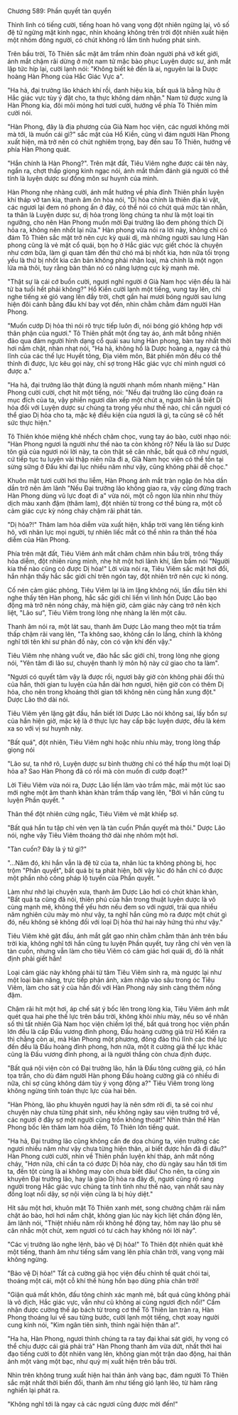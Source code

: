 




Chương 589: Phần quyết tàn quyển


Thình lình có tiếng cười, tiếng hoan hô vang vọng đột nhiên ngừng lại, vô số đệ tử ngửng mặt kinh ngạc, nhìn khoảng không trên trời đột nhiên xuất hiện một nhóm đông người, có chút không rõ lắm tình huống phát sinh.

Trên bầu trời, Tô Thiên sắc mặt âm trầm nhìn đoàn người phá vỡ kết giới, ánh mắt chậm rãi dừng ở một nam tử mặc bào phục Luyện dược sư, ánh mắt lập tức híp lại, cười lạnh nói: "Không biết kẻ đến là ai, nguyên lai là Dược hoàng Hàn Phong của Hắc Giác Vực a".

"Ha hả, đại trưởng lão khách khí rồi, danh hiệu kia, bất quá là bằng hữu ở Hắc giác vực tùy ý đặt cho, ta thực không dám nhận." Nam tử được xưng là Hàn Phong kia, đôi môi mỏng hơi tươi cười, hướng về phía Tô Thiên mỉm cười nói.

"Hàn Phong, đây là địa phương của Già Nam học viện, các ngươi không mời mà tới, là muốn cái gì?" sắc mặt của Hổ Kiền, cũng vì đám người Hàn Phong xuất hiện, mà trở nên có chút nghiêm trọng, bay đến sau Tô Thiên, hướng về phía Hàn Phong quát.

"Hắn chính là Hàn Phong?". Trên mặt đất, Tiêu Viêm nghe được cái tên này, ngẩn ra, chợt thấp giọng kinh ngạc nói, ánh mắt thầm đánh giá người có thể tính là luyện dược sư đồng môn sư huynh của mình.

Hàn Phong nhẹ nhàng cười, ánh mắt hướng về phía đỉnh Thiên phần luyện khí tháp vỡ tan kia, thanh âm ôn hòa nói, "Dị hỏa chính là thiên địa kì vật, các ngươi lại đem nó phong ấn ở đây, có thể nói có chút quá mức tàn nhẫn, ta thân là Luyện dược sư, dị hỏa trong lòng chúng ta như là một loại tín ngưỡng, cho nên Hàn Phong muốn mời Đại trưởng lão đem phóng thích Dị hỏa ra, không nên nhốt lại nữa." Hàn phong vừa nói ra lời này, không chỉ có đám Tô Thiên sắc mặt trở nên cực kỳ quái dị, mà những người sau lưng Hàn phong cũng là vẻ mặt cổ quái, bọn họ ở Hắc giác vực giết chóc là chuyện như cơm bữa, làm gì quan tâm đến thứ chó má bị nhốt kia, hơn nữa tối trọng yếu là thứ bị nhốt kia căn bản không phải nhân loại, mà chính là một ngọn lửa mà thôi, tuy rằng bản thân nó có năng lượng cực kỳ mạnh mẽ.

"Thật sự là cái cớ buồn cười, ngươi nghĩ người ở Già Nam học viện đều là hài tử ba tuổi hết phải không?" Hổ Kiền cười lạnh một tiếng, vung tay lên, chỉ nghe tiếng xé gió vang lên đầy trời, chợt gần hai mươi bóng người sau lưng hiện đôi cánh bằng đấu khí bay vọt đến, nhìn chằm chằm đám người Hàn Phong.

"Muốn cướp Dị hỏa thì nói rõ trực tiếp luôn đi, nói bóng gió không hợp với thân phận của ngươi." Tô Thiên phất một ống tay áo, ánh mắt bỗng nhiên đảo qua đám người hình dạng cổ quái sau lưng Hàn phong, bàn tay nhất thời hơi nắm chặt, nhàn nhạt nói, "Ha hả, không hổ là Dược hoàng a, ngay cả thủ lĩnh của các thế lực Huyết tông, Địa viêm môn, Bát phiến môn đều có thể thỉnh đi được, lực kêu gọi này, chỉ sợ trong Hắc giác vực chỉ mình ngươi có được a."

"Ha hả, đại trưởng lão thật đúng là người nhanh mồm nhanh miệng." Hàn Phong cười cười, chợt hít một tiếng, nói: "Nếu đại trưởng lão cũng đoán ra mục đích của ta, vậy phiền ngươi dàn xếp một chút a, ngươi hẳn là biết Dị hỏa đối với Luyện dược sư chúng ta trọng yếu như thế nào, chỉ cần ngươi có thể giao Dị hỏa cho ta, mặc kệ điều kiện của ngươi là gì, ta cũng sẽ cố hết sức thực hiện."

Tô Thiên khóe miệng khẽ nhếch châm chọc, vung tay áo bào, cười nhạo nói: "Hàn Phong ngươi là người như thế nào ta còn không rõ? Nếu là lão sư Dược tôn giả của ngươi nói lời này, ta còn thật sẽ cân nhắc, bất quá cỡ như ngươi, cứ tiếp tục tu luyện vài thập niên nữa đi a, Già Nam học viện có thể tồn tại sừng sững ở Đấu khí đại lục nhiều năm như vậy, cũng không phải dễ chọc."

Khuôn mặt tươi cười hơi thu liễm, Hàn Phong ánh mắt tràn ngập ôn hòa dần dần trở nên âm lãnh "Nếu Đại trưởng lão không giao ra, vậy cũng đừng trach Hàn Phong dùng vũ lực đoạt đi a" vừa nói, một cỗ ngọn lửa nhìn như thủy dịch màu xanh đậm (thâm lam), đột nhiên từ trong cơ thể bùng ra, một cỗ cảm giác cực kỳ nóng cháy chậm rãi phát tán.

"Dị hỏa?!" Thâm lam hỏa diễm vừa xuất hiện, khắp trời vang lên tiếng kinh hô, với nhãn lực mọi người, tự nhiên liếc mắt có thể nhìn ra thân thế hỏa diễm của Hàn Phong.

Phía trên mặt đất, Tiêu Viêm ánh mắt chăm chăm nhìn bầu trời, trông thấy hỏa diễm, đột nhiên rùng mình, nhẹ hít một hơi lãnh khí, lẩm bẩm nói "Người kia thế nào cũng có được Dị hỏa!" Lời vừa nói ra, Tiêu Viêm sắc mặt hơi đổi, hắn nhận thấy hắc sắc giới chỉ trên ngón tay, đột nhiên trở nên cực kì nóng.

Cố nén cảm giác phỏng, Tiêu Viêm lại là im lặng không nói, lần đầu tiên khi nghe thấy tên Hàn phong, hắc sắc giới chỉ liền vì linh hồn Dược Lão bạo động mà trở nên nóng cháy, mà hiện giờ, cảm giác này càng trở nên kịch liệt, "Lão sư", Tiêu Viêm trong lòng nhẹ nhàng la lên một câu.

Thanh âm nói ra, một lát sau, thanh âm Dược Lão mang theo một tia trầm thấp chậm rãi vang lên, "Ta không sao, không cần lo lắng, chính là không nghĩ tới tên khi sư phản đồ này, còn có vận khí đến vậy."

Tiêu Viêm nhẹ nhàng vuốt ve, đảo hắc sắc giới chỉ, trong lòng nhẹ giọng nói, "Yên tâm đi lão sư, chuyện thanh lý môn hộ này cứ giao cho ta làm".

"Ngươi có quyết tâm vậy là được rồi, ngươi bây giờ còn không phải đối thủ của hắn, thời gian tu luyện của hắn dài hơn ngươi, hiện giờ còn có thêm Dị hỏa, cho nên trong khoảng thời gian tới không nên cùng hắn xung đột." Dược Lão thở dài nói.

Tiêu Viêm yên lặng gật đầu, hắn biết lời Dược Lão nói không sai, lấy bổn sự của hắn hiện giờ, mặc kệ là ở thực lực hay cấp bậc luyện dược, đều là kém xa so với vị sư huynh này.

"Bất quá", đột nhiên, Tiêu Viêm nghi hoặc nhíu nhíu mày, trong lòng thấp giọng nói

"Lão sư, ta nhớ rõ, Luyện dược sư bình thường chỉ có thể hấp thu một loại Dị hỏa a? Sao Hàn Phong đã có rồi mà còn muốn đi cướp đoạt?"

Lời Tiêu Viêm vừa nói ra, Dược Lão liền lâm vào trầm mặc, mãi một lúc sao mới nghe một âm thanh khàn khàn trầm thấp vang lên, "Bởi vì hắn cũng tu luyện Phần quyết. "

Thân thể đột nhiên cứng ngắc, Tiêu Viêm vẻ mặt khiếp sợ.

"Bất quá hắn tu tập chỉ vẻn vẹn là tàn cuốn Phần quyết mà thôi." Dược Lão nói, nghe vậy Tiêu Viêm thoáng thở dài nhẹ nhõm một hơi.

"Tàn cuốn? Đây là ý tứ gì?"

"...Năm đó, khi hắn vẫn là đệ tử của ta, nhân lúc ta không phòng bị, học trộm "Phần quyết", bất quá bị ta phát hiện, bởi vậy lúc đó hắn chỉ có được một phần nhỏ công pháp lộ tuyến của Phần quyết. "

Làm như nhớ lại chuyện xưa, thanh âm Dược Lão hơi có chút khàn khàn, "Bất quá ta cũng đã nói, thiên phú của hắn trong thuật luyện dược là vô cùng mạnh mẽ, không thể yếu hơn nếu đem so với ngươi, trải qua nhiều năm nghiên cứu mày mò như vậy, ta nghĩ hắn cũng mò ra được một chút gì đó, nếu không sẽ không đối với loại Dị hỏa thứ hai này hứng thú như vậy."

Tiêu Viêm khẽ gật đầu, ánh mắt gắt gao nhìn chằm chằm thân ảnh trên bầu trời kia, không nghĩ tới hắn cũng tu luyện Phần quyết, tuy rằng chỉ vẻn vẹn là tàn cuốn, nhưng vẫn làm cho tiêu Viêm có cảm giác hơi quái dị, đó là nhất định phải giết hắn!

Loại cảm giác này không phải từ tâm Tiêu Viêm sinh ra, mà ngược lại như một loại bản năng, trực tiếp phản ánh, xâm nhập vào sâu trong óc Tiêu Viêm, làm cho sát ý của hắn đối với Hàn Phong nảy sinh càng thêm nồng đậm.

Chậm rãi hít một hơi, áp chế sát ý bốc lên trong lòng kia, Tiêu Viêm ánh mắt quét qua hai phe thế lực trên bầu trời, không khỏi nhíu mày, nếu so về nhân số thì tất nhiên Già Nam học viện chiếm lợi thế, bất quá trong học viện phần lớn đều là cấp Đấu vương đỉnh phong, Đấu hoàng cường giả trừ Hổ Kiền ra thì chằng còn ai, mà Hàn Phong một phương, đông đảo thủ lĩnh các thế lực đến đều là Đấu hoàng đỉnh phong, hơn nữa, một ít cường giả thế lực khác cũng là Đấu vương đỉnh phong, ai là người thắng còn chưa định được.

"Bất quá nội viện còn có Đại trưởng lão, hắn là Đấu tông cường giả, có hắn tọa trấn, cho dù đám người Hàn phong Đấu hoàng cường giả có nhiều đi nữa, chỉ sợ cũng không dám tùy ý vọng động a?" Tiêu Viêm trong lòng không ngừng tính toán thực lực của hai bên.

"Hàn Phòng, lão phu khuyên ngươi hay là nên sớm rời đi, ta sẽ coi như chuyện này chưa từng phát sinh, nếu không ngày sau viện trưởng trở về, các ngươi ở đây sợ một người cũng trốn không thoát!" Nhìn thân thể Hàn Phong bốc lên thâm lam hỏa diễm, Tô Thiên lớn tiếng quát.

"Ha hả, Đại trưởng lão cũng không cần đe dọa chúng ta, viện trưởng các ngươi nhiều năm như vậy chưa từng hiện thân, ai biết được hắn đã đi đâu?" Hàn Phong cười cười, nhìn về Thiên phần luyện khí tháp, ánh mắt nồng cháy, "Hơn nữa, chỉ cần ta có được Dị hỏa này, cho dù ngày sau hắn tới tìm ta, đến tột cùng là ai không may còn chưa biết đâu! Cho nên, ta cũng xin khuyên Đại trưởng lão, hay là giao Dị hỏa ra đây đi, ngươi cũng rõ ràng người trong Hắc giác vực chúng ta tính tình như thế nào, vạn nhất sau này đồng loạt nổi dậy, sợ nội viện cũng là bị hủy diệt."

Hít sâu một hơi, khuôn mặt Tô Thiên xanh mét, song chưởng chậm rãi nắm chặt áo bào, hơi hơi nắm chặt, không gian lúc này kịch liệt chấn động lên, âm lãnh nói, "Thiệt nhiều năm rồi không hề động tay, hôm nay lão phu sẽ cân nhắc một chút, xem ngươi có tư cách hay không nói lời này".

"Các vị trưởng lão nghe lệnh, bảo vệ Dị hỏa!" Tô Thiên đột nhiên quát khẽ một tiếng, thanh âm như tiếng sấm vang lên phía chân trời, vang vọng mãi không ngừng.

"Bảo vệ Dị hỏa!" Tất cả cường giả học viện đều chỉnh tề quát chói tai, thoáng một cái, một cỗ khí thế hùng hồn bạo dũng phía chân trời!

"Giận quá mất khôn, đấu tông chính xác mạnh mẽ, bất quá cũng không phải là vô địch, Hắc giác vực, vẫn như cũ không ai cùng ngươi địch nổi!" Cẩm nhận được cường thế áp bách từ trong cơ thể Tô Thiên lan tràn ra, Hàn Phong thoáng lui về sau từng bước, cười lạnh một tiếng, chợt xoay người cung kính nói, "Kim ngân tiên sinh, thỉnh ngài hiện thân a!".

"Ha ha, Hàn Phong, ngươi thỉnh chúng ta ra tay đại khai sát giới, hy vọng có thể chịu được cái giá phải trả" Hàn Phong thanh âm vừa dứt, nhất thời hai đạo tiếng cười to đột nhiên vang lên, không gian một trận dao động, hai thân ảnh một vàng một bạc, như quỷ mị xuất hiện trên bầu trời.

Nhìn trên không trung xuất hiện hai thân ảnh vàng bạc, đám người Tô Thiên sắc mặt nhất thời biến đổi, thanh âm như tiếng gió lạnh lẽo, từ hàm răng nghiến lại phát ra.

"Không nghĩ tới là ngay cả các ngươi cũng được mời đến!"




